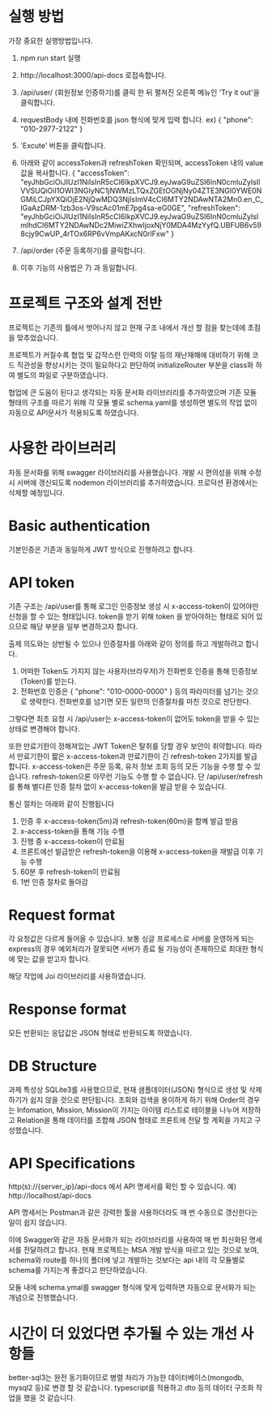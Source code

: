 # 실행 방법
가장 중요한 실행방법입니다.
1) npm run start 실행
2) http://localhost:3000/api-docs 로접속합니다.
3) /api/user/ (회원정보 인증하기)를 클릭 한 뒤 펼쳐진 오른쪽 메뉴인 'Try it out'을 클릭합니다.
4) requestBody 내에 전화번호를 json 형식에 맞게 입력 합니다. ex) { "phone": "010-2977-2122" }
5) 'Excute' 버튼을 클릭합니다.

6) 아래와 같이 accessToken과 refreshToken 확인되며, accessToken 내의 value값을 복사합니다.
{
  "accessToken": "eyJhbGciOiJIUzI1NiIsInR5cCI6IkpXVCJ9.eyJwaG9uZSI6InN0cmluZyIsIlVVSUQiOiI1OWI3NGIyNC1jNWMzLTQxZGEtOGNjNy04ZTE3NGI0YWE0NGMiLCJpYXQiOjE2NjQwMDQ3NjIsImV4cCI6MTY2NDAwNTA2Mn0.en_C_IGaAzDRM-1zb3os-V9scAc01mE7pg4sa-eG0GE",
  "refreshToken": "eyJhbGciOiJIUzI1NiIsInR5cCI6IkpXVCJ9.eyJwaG9uZSI6InN0cmluZyIsImlhdCI6MTY2NDAwNDc2MiwiZXhwIjoxNjY0MDA4MzYyfQ.UBFUB6v598cjy9CwUP_4rTOx6RP6vVmpAKxcN0rlFxw"
}

7) /api/order (주문 등록하기)를 클릭합니다.
8) 이후 기능의 사용법은 7) 과 동일합니다.

# 프로젝트 구조와 설계 전반
프로젝트는 기존의 틀에서 벗어나지 않고 현재 구조 내에서 개선 할 점을 찾는데에 초점을 맞추었습니다.

프로젝트가 커질수록 협업 및 갑작스런 인력의 이탈 등의 재난재해에 대비하기 위해 코드 직관성을 향상시키는 것이 필요하다고 판단하여 
initializeRouter 부분을 class화 하여 별도의 파일로 구분하였습니다.

협업에 큰 도움이 된다고 생각되는 자동 문서화 라이브러리를 추가하였으며 기존 모듈 형태의 구조를 따르기 위해 각 모듈 별로 schema.yaml를 생성하면
별도의 작업 없이 자동으로 API문서가 적용되도록 하였습니다.

# 사용한 라이브러리
자동 문서화를 위해 swagger 라이브러리를 사용했습니다.
개발 시 편의성을 위해 수정 시 서버에 갱신되도록 nodemon 라이브러리를 추가하였습니다. 프로덕션 환경에서는 삭제할 예정입니다.

# Basic authentication
기본인증은 기존과 동일하게 JWT 방식으로 진행하려고 합니다.

# API token
기존 구조는 /api/user를 통해 로그인 인증정보 생성 시 x-access-token이 있어야만 신청을 할 수 있는 형태입니다.
token을 받기 위해 token 을 받아야하는 형태로 되어 있으므로 해당 부분을 일부 변경하고자 합니다.

출제 의도와는 상반될 수 있으나 인증절차를 아래와 같이 정의를 하고 개발하려고 합니다.
1) 어떠한 Token도 가지지 않는 사용자(브라우저)가 전화번호 인증을 통해 인증정보(Token)를 받는다.
2) 전화번호 인증은 { "phone": "010-0000-0000" } 등의 파라미터를 넘기는 것으로 생략한다. 
전화번호를 넘기면 모든 일련의 인증절차를 마친 것으로 판단한다.

그렇다면 최초 요청 시 /api/user는 x-access-token이 없어도 token을 받을 수 있는 상태로 변경해야 합니다.

또한 만료기한이 정해져있는 JWT Token은 탈취를 당할 경우 보안이 취약합니다.
따라서 만료기한이 짧은 x-access-token과 만료기한이 긴 refresh-token 2가지를 발급합니다.
x-access-token은 주문 등록, 유저 정보 조회 등의 모든 기능을 수행 할 수 있습니다.
refresh-token으론 아무런 기능도 수행 할 수 없습니다. 단 /api/user/refresh 를 통해 별다른 인증 절차 없이 x-access-token을 발급 받을 수 있습니다.

통신 절차는 아래와 같이 진행됩니다
1) 인증 후 x-access-token(5m)과 refresh-token(60m)을 함꼐 발급 받음
2) x-access-token을 통해 기능 수행
3) 진행 중 x-access-token이 만료됨
4) 프론트에선 발급받은 refresh-token을 이용해 x-access-token을 재발급 이후 기능 수행
5) 60분 후 refresh-token이 만료됨
6) 1번 인증 절차로 돌아감

# Request format
각 요청값은 다르게 들어올 수 있습니다. 보통 싱글 프로세스로 서버를 운영하게 되는 express의 경우 예외처리가 잘못되면
서버가 종료 될 가능성이 존재하므로 최대한 형식에 맞는 값을 받고자 합니다.

해당 작업에 Joi 라이브러리를 사용하였습니다.

# Response format
모든 반환되는 응답값은 JSON 형태로 반환되도록 하였습니다.

# DB Structure
과제 특성상 SQLite3를 사용했으므로, 현재 샘플데이터(JSON) 형식으로 생성 및 삭제하기가 쉽지 않을 것으로 판단됩니다.
조회와 검색을 용이하게 하기 위해 Order의 경우는 Infomation, Mission, Mission이 가지는 아이템 리스트로 테이블을 나누어 저장하고
Relation을 통해 데이터를 조합해 JSON 형태로 프론트에 전달 할 계획을 가지고 구성했습니다.

# API Specifications
http(s)://{server_ip}/api-docs 에서 API 명세서를 확인 할 수 있습니다.
예) http://localhost/api-docs

API 명세서는 Postman과 같은 강력한 툴을 사용하더라도 매 번 수동으로 갱신한다는 일이 쉽지 않습니다.

이에 Swagger와 같은 자동 문서화가 되는 라이브러리를 사용하여 매 번 최신화된 명세서를 전달하려고 합니다.
현재 프로젝트는 MSA 개발 방식을 따르고 있는 것으로 보여, schema와 route를 하나의 폴더에 넣고 개발하는 것보다는
api 내의 각 모듈별로 schema를 가지는게 좋겠다고 판단하였습니다.

모듈 내에 schema.ymal를 swagger 형식에 맞게 입력하면 자동으로 문서화가 되는 개념으로 진행했습니다.

# 시간이 더 있었다면 추가될 수 있는 개선 사항들
better-sql3는 완전 동기화이므로 병렬 처리가 가능한 데이터베이스(mongodb, mysql2 등)로 변경 할 것 같습니다.
typescript를 적용하고 dto 등의 데이터 구조화 작업을 했을 것 같습니다.

